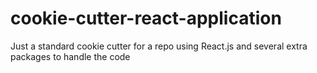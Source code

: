 # cookie-cutter-react-application
Just a standard cookie cutter for a repo using React.js and several extra packages to handle the code
